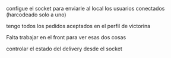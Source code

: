 configue el socket para enviarle al local los usuarios conectados (harcodeado solo a uno)

tengo todos los pedidos aceptados en el perfil de victorina

Falta trabajar en el front para ver esas dos cosas

controlar el estado del delivery desde el socket